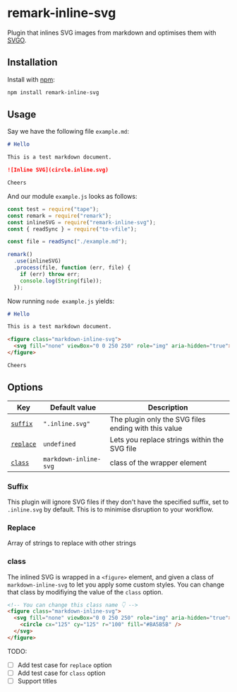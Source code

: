 # remark-inline-svg

Plugin that inlines SVG images from markdown and optimises them with [SVGO](https://github.com/svg/svgo).

## Installation

Install with [npm](https://www.npmjs.com/):

```sh
npm install remark-inline-svg
```

## Usage

Say we have the following file `example.md`:

```markdown
# Hello

This is a test markdown document.

![Inline SVG](circle.inline.svg)

Cheers
```

And our module `example.js` looks as follows:

```js
const test = require("tape");
const remark = require("remark");
const inlineSVG = require("remark-inline-svg");
const { readSync } = require("to-vfile");

const file = readSync("./example.md");

remark()
  .use(inlineSVG)
  .process(file, function (err, file) {
    if (err) throw err;
    console.log(String(file));
  });
```

Now running `node example.js` yields:

```markdown
# Hello

This is a test markdown document.

<figure class="markdown-inline-svg">
  <svg fill="none" viewBox="0 0 250 250" role="img" aria-hidden="true"><circle cx="125" cy="125" r="100" fill="#BA5B5B"/></svg>
</figure>

Cheers
```

## Options

| Key                   | Default value         | Description                                          |
| --------------------- | --------------------- | ---------------------------------------------------- |
| [`suffix`](#suffix)   | `".inline.svg"`       | The plugin only the SVG files ending with this value |
| [`replace`](#replace) | `undefined`           | Lets you replace strings within the SVG file         |
| [`class`](#class)     | `markdown-inline-svg` | class of the wrapper element                         |

### Suffix

This plugin will ignore SVG files if they don't have the specified suffix, set to `.inline.svg` by default. This is to minimise disruption to your workflow.

### Replace

Array of strings to replace with other strings

### class

The inlined SVG is wrapped in a `<figure>` element, and given a class of `markdown-inline-svg` to let you apply some custom styles. You can change that class by modifiying the value of the `class` option.

```html
<!-- You can change this class name 👇 -->
<figure class="markdown-inline-svg">
  <svg fill="none" viewBox="0 0 250 250" role="img" aria-hidden="true">
    <circle cx="125" cy="125" r="100" fill="#BA5B5B" />
  </svg>
</figure>
```

TODO:

- [ ] Add test case for `replace` option
- [ ] Add test case for `class` option
- [ ] Support titles
